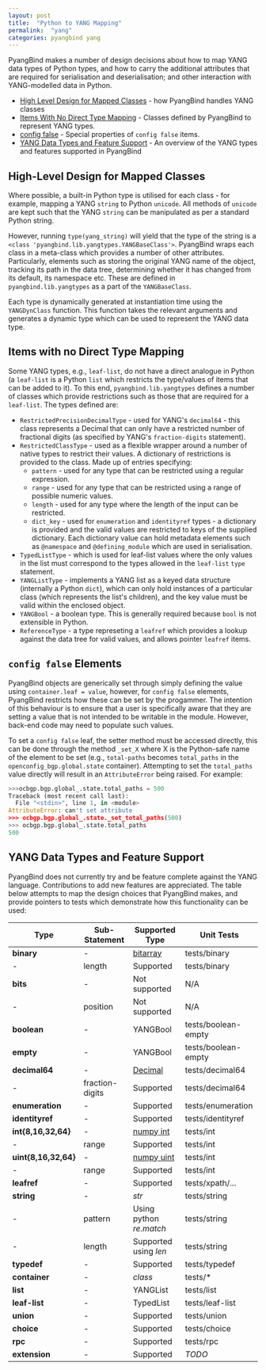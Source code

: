 ```yaml
---
layout: post
title:  "Python to YANG Mapping"
permalink:  "yang"
categories: pyangbind yang
---
```


PyangBind makes a number of design decisions about how to map YANG data types of Python types, and how to carry the additional attributes that are required for serialisation and deserialisation; and other interaction with YANG-modelled data in Python.

 * [High Level Design for Mapped Classes](#hld) - how PyangBind handles YANG classes
 * [Items With No Direct Type Mapping](#nodirect) - Classes defined by PyangBind to represent YANG types.
 * [config false](#configfalse) - Special properties of `config false` items.
 * [YANG Data Types and Feature Support](#yangfeature) - An overview of the YANG types and features supported in PyangBind


## High-Level Design for Mapped Classes <a name="hld"></a>
Where possible, a built-in Python type is utilised for each class - for example, mapping a YANG `string` to Python `unicode`. All methods of `unicode` are kept such that the YANG `string` can be manipulated as per a standard Python string.

However, running `type(yang_string)` will yield that the type of the string is a `<class 'pyangbind.lib.yangtypes.YANGBaseClass'>`. PyangBind wraps each class in a meta-class which provides a number of other attributes. Particularly, elements such as storing the original YANG name of the object, tracking its path in the data tree, determining whether it has changed from its default, its namespace etc. These are defined in `pyangbind.lib.yangtypes` as a part of the `YANGBaseClass`.

Each type is dynamically generated at instantiation time using the `YANGDynClass` function. This function takes the relevant arguments and generates a dynamic type which can be used to represent the YANG data type.

## Items with no Direct Type Mapping <a name="nodirect"></a>

Some YANG types, e.g., `leaf-list`, do not have a direct analogue in Python (a `leaf-list` is a Python `list` which restricts the type/values of items that can be added to it). To this end, `pyangbind.lib.yangtypes` defines a number of classes which provide restrictions such as those that are required for a `leaf-list`. The types defined are:

 - `RestrictedPrecisionDecimalType` - used for YANG's `decimal64` - this class represents a Decimal that can only have a restricted number of fractional digits (as specified by YANG's `fraction-digits` statement).
 - `RestrictedClassType` - used as a flexible wrapper around a number of native types to restrict their values. A dictionary of restrictions is provided to the class. Made up of entries specifying:
   * `pattern` - used for any type that can be restricted using a regular expression.
   * `range`  - used for any type that can be restricted using a range of possible numeric values.
   * `length` - used for any type where the length of the input can be restricted.
   * `dict_key` - used for `enumeration` and `identityref` types - a dictionary is provided and the valid values are restricted to keys of the supplied dictionary. Each dictionary value can hold metadata elements such as `@namespace` and `@defining_module` which are used in serialisation.
 - `TypedListType` - which is used for leaf-list values where the only values in the list must correspond to the types allowed in the `leaf-list` `type` statement.
 - `YANGListType` - implements a YANG list as a keyed data structure (internally a Python `dict`), which can only hold instances of a particular class (which represents the list's children), and the key value must be valid within the enclosed object.
 -  `YANGBool` - a boolean type. This is generally required because `bool` is not extensible in Python.
 - `ReferenceType` - a type represeting a `leafref` which provides a lookup against the data tree for valid values, and allows pointer `leafref` items.

## `config false` Elements <a name="configfalse"></a>

PyangBind objects are generically set through simply defining the value using `container.leaf = value`, however, for `config false` elements, PyangBind restricts how these can be set by the progammer. The intention of this behaviour is to ensure that a user is specifically aware that they are setting a value that is not intended to be writable in the module. However, back-end code may need to populate such values.

To set a `config false` leaf, the setter method must be accessed directly, this can be done through the method `_set_X` where X is the Python-safe name of the element to be set (e.g., `total-paths` becomes `total_paths` in the `openconfig_bgp.global.state` container). Attempting to set the `total_paths` value directly will result in an `AttributeError` being raised. For example:

```python
>>>ocbgp.bgp.global_.state.total_paths = 500
Traceback (most recent call last):
  File "<stdin>", line 1, in <module>
AttributeError: can't set attribute
>>> ocbgp.bgp.global_.state._set_total_paths(500)
>>> ocbgp.bgp.global_.state.total_paths
500
```

## YANG Data Types and Feature Support <a name="yangfeature"></a>

PyangBind does not currently try and be feature complete against the YANG language. Contributions to add new features are appreciated. The table below attempts to map the design choices that PyangBind makes, and provide pointers to tests which demonstrate how this functionality can be used:

 **Type**            | **Sub-Statement**   | **Supported Type**      | **Unit Tests**
 --------------------|--------------------|--------------------------|---------------
 **binary**          | -                   | [bitarray](https://github.com/ilanschnell/bitarray)           | tests/binary
 -                   | length              | Supported           | tests/binary
 **bits**            | -                   | Not supported           | N/A
 -                   | position            | Not supported           | N/A
 **boolean**         | -                   | YANGBool                | tests/boolean-empty
 **empty**           | -                   | YANGBool                | tests/boolean-empty
 **decimal64**       | -                   | [Decimal](https://docs.python.org/2/library/decimal.html) | tests/decimal64
 -                   | fraction-digits     | Supported               | tests/decimal64
 **enumeration**     | -                   | Supported               | tests/enumeration
 **identityref**     | -                   | Supported               | tests/identityref
 **int{8,16,32,64}** | -                   | [numpy int](http://docs.scipy.org/doc/numpy/user/basics.types.html) | tests/int
 -                   | range               | Supported               | tests/int
 **uint{8,16,32,64}**| -                   | [numpy uint](http://docs.scipy.org/doc/numpy/user/basics.types.html) | tests/int
 -                   | range               | Supported               | tests/int
 **leafref**         | -                   | Supported               | tests/xpath/...
 **string**          | -                   | *str*                   | tests/string
 -                   | pattern             | Using python *re.match* | tests/string
 -                   | length              | Supported using *len*   | tests/string
 **typedef**         | -                   | Supported               | tests/typedef
 **container**       | -                   | *class*                 | tests/*
 **list**            | -                   | YANGList                | tests/list
 **leaf-list**       | -                   | TypedList               | tests/leaf-list
 **union**           | -                   | Supported               | tests/union
 **choice**          | -                   | Supported               | tests/choice
 **rpc**             | -                   | Supported                  | tests/rpc
 **extension**             | -                   | Supported                  | *TODO*

